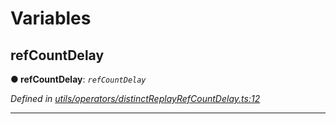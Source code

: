 

# Variables

<a id="refcountdelay"></a>

##  refCountDelay

**● refCountDelay**: *`refCountDelay`*

*Defined in [utils/operators/distinctReplayRefCountDelay.ts:12](https://github.com/paritytech/js-libs/blob/ba46f0d/packages/light.js/src/utils/operators/distinctReplayRefCountDelay.ts#L12)*

___

